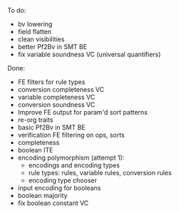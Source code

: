 To do:
* bv lowering
* field flatten
* clean visibilities
* better Pf2Bv in SMT BE
* fix variable soundness VC (universal quantifiers)

Done:
* FE filters for rule types
* conversion completeness VC
* variable completeness VC
* conversion soundness VC
* Improve FE output for param'd sort patterns
* re-org traits
* basic Pf2Bv in SMT BE
* verification FE filtering on ops, sorts
* completeness
* boolean ITE
* encoding polymorphism (attempt 1):
  * encodings and encoding types
  * rule types: rules, variable rules, conversion rules
  * encoding type chooser
* input encoding for booleans
* boolean majority
* fix boolean constant VC
